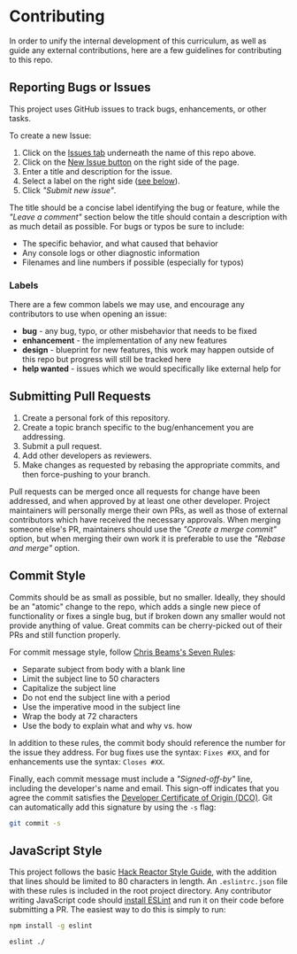 # Contributing

In order to unify the internal development of this curriculum, as well as guide
any external contributions, here are a few guidelines for contributing to this
repo.

## Reporting Bugs or Issues

This project uses GitHub issues to track bugs, enhancements, or other tasks.

To create a new Issue:

1. Click on the
[Issues tab](https://github.com/hyperledger/education-cryptobunnies/issues)
underneath the name of this repo above.
2. Click on the
[New Issue button](https://github.com/hyperledger/education-cryptobunnies/issues/new)
on the right side of the page.
3. Enter a title and description for the issue.
4. Select a label on the right side ([see below](#labels)).
5. Click _"Submit new issue"_.

The title should be a concise label identifying the bug or feature, while the
_"Leave a comment"_ section below the title should contain a description with
as much detail as possible. For bugs or typos be sure to include:

- The specific behavior, and what caused that behavior
- Any console logs or other diagnostic information
- Filenames and line numbers if possible (especially for typos)

### Labels

There are a few common labels we may use, and encourage any contributors to use
when opening an issue:

- **bug** - any bug, typo, or other misbehavior that needs to be fixed
- **enhancement** - the implementation of any new features
- **design** - blueprint for new features, this work may happen outside of this
repo but progress will still be tracked here
- **help wanted** - issues which we would specifically like external help for

## Submitting Pull Requests

1. Create a personal fork of this repository.
2. Create a topic branch specific to the bug/enhancement you are addressing.
3. Submit a pull request.
4. Add other developers as reviewers.
5. Make changes as requested by rebasing the appropriate commits, and then
force-pushing to your branch.

Pull requests can be merged once all requests for change have been addressed,
and when approved by at least one other developer. Project maintainers will
personally merge their own PRs, as well as those of external contributors which
have received the necessary approvals. When merging someone else's PR,
maintainers should use the _"Create a merge commit"_ option, but when merging
their own work it is preferable to use the _"Rebase and merge"_ option.

## Commit Style

Commits should be as small as possible, but no smaller. Ideally, they
should be an "atomic" change to the repo, which adds a single new piece of
functionality or fixes a single bug, but if broken down any smaller would not
provide anything of value. Great commits can be cherry-picked out of their PRs
and still function properly.

For commit message style, follow
[Chris Beams's Seven Rules](https://chris.beams.io/posts/git-commit/#seven-rules):

- Separate subject from body with a blank line
- Limit the subject line to 50 characters
- Capitalize the subject line
- Do not end the subject line with a period
- Use the imperative mood in the subject line
- Wrap the body at 72 characters
- Use the body to explain what and why vs. how

In addition to these rules, the commit body should reference the number for the
issue they address. For bug fixes use the syntax: `Fixes #XX`, and for
enhancements use the syntax: `Closes #XX`.

Finally, each commit message must include a _"Signed-off-by"_ line, including
the developer's name and email. This sign-off indicates that you agree the
commit satisfies the
[Developer Certificate of Origin (DCO)](http://developercertificate.org/).
Git can automatically add this signature by using the `-s` flag:

```bash
git commit -s
```

## JavaScript Style

This project follows the basic
[Hack Reactor Style Guide](https://github.com/hackreactor-labs/eslint-config-hackreactor),
with the addition that lines should be limited to 80 characters in length. An
`.eslintrc.json` file with these rules is included in the root project
directory. Any contributor writing JavaScript code should
[install ESLint](https://eslint.org/docs/user-guide/getting-started)
and run it on their code before submitting a PR. The easiest way to do this is
simply to run:

```bash
npm install -g eslint
```

```bash
eslint ./
```
